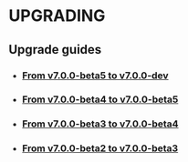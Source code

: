# UPGRADING

## Upgrade guides
* ### [From v7.0.0-beta5 to v7.0.0-dev](./upgrade/UPGRADE-v7.0.0-dev.md)
* ### [From v7.0.0-beta4 to v7.0.0-beta5](./upgrade/UPGRADE-v7.0.0-beta5.md)
* ### [From v7.0.0-beta3 to v7.0.0-beta4](/upgrade/UPGRADE-v7.0.0-beta4.md)
* ### [From v7.0.0-beta2 to v7.0.0-beta3](/upgrade/UPGRADE-v7.0.0-beta3.md)